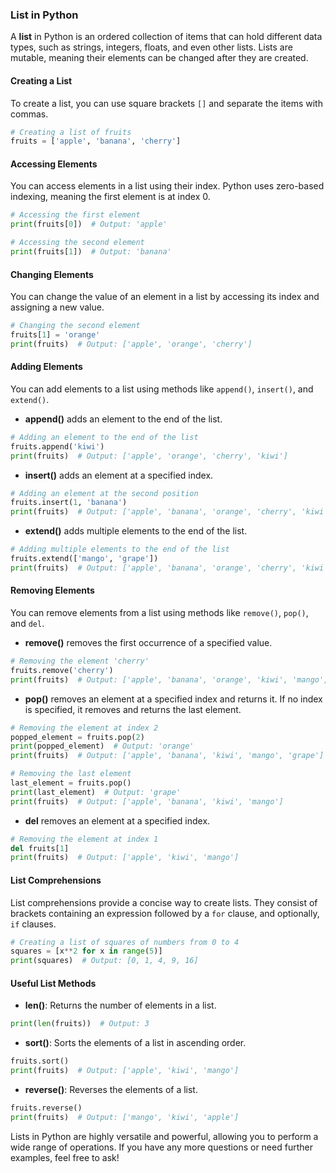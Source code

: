 ### List in Python

A **list** in Python is an ordered collection of items that can hold different data types, such as strings, integers, floats, and even other lists. Lists are mutable, meaning their elements can be changed after they are created.

#### Creating a List

To create a list, you can use square brackets `[]` and separate the items with commas.

```python
# Creating a list of fruits
fruits = ['apple', 'banana', 'cherry']
```

#### Accessing Elements

You can access elements in a list using their index. Python uses zero-based indexing, meaning the first element is at index 0.

```python
# Accessing the first element
print(fruits[0])  # Output: 'apple'

# Accessing the second element
print(fruits[1])  # Output: 'banana'
```

#### Changing Elements

You can change the value of an element in a list by accessing its index and assigning a new value.

```python
# Changing the second element
fruits[1] = 'orange'
print(fruits)  # Output: ['apple', 'orange', 'cherry']
```

#### Adding Elements

You can add elements to a list using methods like `append()`, `insert()`, and `extend()`.

- **append()** adds an element to the end of the list.

```python
# Adding an element to the end of the list
fruits.append('kiwi')
print(fruits)  # Output: ['apple', 'orange', 'cherry', 'kiwi']
```

- **insert()** adds an element at a specified index.

```python
# Adding an element at the second position
fruits.insert(1, 'banana')
print(fruits)  # Output: ['apple', 'banana', 'orange', 'cherry', 'kiwi']
```

- **extend()** adds multiple elements to the end of the list.

```python
# Adding multiple elements to the end of the list
fruits.extend(['mango', 'grape'])
print(fruits)  # Output: ['apple', 'banana', 'orange', 'cherry', 'kiwi', 'mango', 'grape']
```

#### Removing Elements

You can remove elements from a list using methods like `remove()`, `pop()`, and `del`.

- **remove()** removes the first occurrence of a specified value.

```python
# Removing the element 'cherry'
fruits.remove('cherry')
print(fruits)  # Output: ['apple', 'banana', 'orange', 'kiwi', 'mango', 'grape']
```

- **pop()** removes an element at a specified index and returns it. If no index is specified, it removes and returns the last element.

```python
# Removing the element at index 2
popped_element = fruits.pop(2)
print(popped_element)  # Output: 'orange'
print(fruits)  # Output: ['apple', 'banana', 'kiwi', 'mango', 'grape']

# Removing the last element
last_element = fruits.pop()
print(last_element)  # Output: 'grape'
print(fruits)  # Output: ['apple', 'banana', 'kiwi', 'mango']
```

- **del** removes an element at a specified index.

```python
# Removing the element at index 1
del fruits[1]
print(fruits)  # Output: ['apple', 'kiwi', 'mango']
```

#### List Comprehensions

List comprehensions provide a concise way to create lists. They consist of brackets containing an expression followed by a `for` clause, and optionally, `if` clauses.

```python
# Creating a list of squares of numbers from 0 to 4
squares = [x**2 for x in range(5)]
print(squares)  # Output: [0, 1, 4, 9, 16]
```

#### Useful List Methods

- **len()**: Returns the number of elements in a list.

```python
print(len(fruits))  # Output: 3
```

- **sort()**: Sorts the elements of a list in ascending order.

```python
fruits.sort()
print(fruits)  # Output: ['apple', 'kiwi', 'mango']
```

- **reverse()**: Reverses the elements of a list.

```python
fruits.reverse()
print(fruits)  # Output: ['mango', 'kiwi', 'apple']
```

Lists in Python are highly versatile and powerful, allowing you to perform a wide range of operations. If you have any more questions or need further examples, feel free to ask!